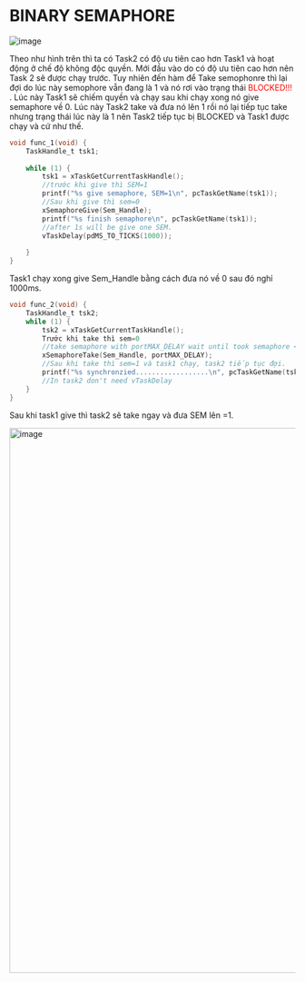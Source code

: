 # BINARY SEMAPHORE
![image](https://github.com/VTV02/FreeRTOS/assets/93756924/738d5bab-4c90-4592-a8fe-087575f7b576)

Theo như hình trên thì ta có Task2 có độ ưu tiên cao hơn Task1 và hoạt động ở chế độ không độc quyền. Mới đầu vào do có độ ưu tiên cao hơn nên Task 2 sẽ được chạy trước. Tuy nhiên đến hàm để Take semophonre thì lại đợi do lúc này semophore vẫn đang là 1 và nó rơi vào trạng thái <span style="color: red;">BLOCKED!!!</span>
. Lúc này Task1 sẽ chiếm quyền và chạy sau khi chạy xong nó give semaphore về 0. Lúc này Task2 take và đưa nó lên 1 rồi nó lại tiếp tục take nhưng trạng thái lúc này là 1 nên Task2 tiếp tục bị BLOCKED và Task1 được chạy và cứ như thế.


````c
void func_1(void) {
	TaskHandle_t tsk1;
	
	while (1) {
		tsk1 = xTaskGetCurrentTaskHandle();
		//trước khi give thì SEM=1
		printf("%s give semaphore, SEM=1\n", pcTaskGetName(tsk1));
		//Sau khi give thì sem=0
		xSemaphoreGive(Sem_Handle);
		printf("%s finish semaphore\n", pcTaskGetName(tsk1));
		//after 1s will be give one SEM.
		vTaskDelay(pdMS_TO_TICKS(1000));
		
	}
}
````

Task1 chạy xong give Sem_Handle bằng cách đưa nó về 0 sau đó nghỉ 1000ms.

````c
void func_2(void) {
	TaskHandle_t tsk2;
	while (1) {
		tsk2 = xTaskGetCurrentTaskHandle();
		Trước khi take thì sem=0
		//take semaphore with portMAX_DELAY wait until took semaphore <=>BLOCKED!!! If task2 not take 
		xSemaphoreTake(Sem_Handle, portMAX_DELAY);
		//Sau khi take thì sem=1 và task1 chạy, task2 tiếp tục đợi.
		printf("%s synchronzied..................\n", pcTaskGetName(tsk2));
		//In task2 don't need vTaskDelay 
	}
}
````
Sau khi task1 give thì task2 sẽ take ngay và đưa SEM lên =1. 

<img width="960" alt="image" src="https://github.com/VTV02/FreeRTOS/assets/93756924/c7184dd8-e81d-465a-aa9f-691d12443c9e">
